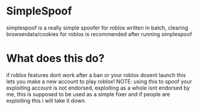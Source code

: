 # SimpleSpoof
 simplespoof is a really simple spoofer for roblox written in batch, clearing browserdata/cookies for roblox is recommended after running simplespoof
# What does this do?
 if roblox features dont work after a ban or your roblox dosent launch this lets you make a new account to play roblox!
 NOTE: using this to spoof your exploiting account is not endorsed, exploiting as a whole isnt endorsed by me, this is supposed to be used as a simple fixer and if people are exploiting this i will take it down.
